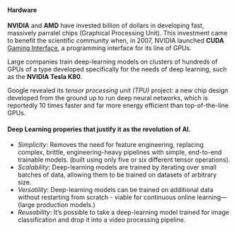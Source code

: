 #### Hardware

**NVIDIA** and **AMD** have invested billion of dollars in developing fast, 
massively parralel chips (Graphical Processing Unit).
This investment came to benefit the scientific community when,
in 2007, NVIDIA launched **CUDA**  [Gaming Interface](https://developer.nvidia.com/about-cuda), a programming interface for its line of GPUs.

Large companies train deep-learning models on clusters of hundreds of GPUs of a type developed specifically for the needs of deep learning, such as the
**NVIDIA Tesla K80**.

Google revealed its *tensor processing unit (TPU)* project: a new chip design developed from the ground up to run deep neural networks, which is
reportedly 10 times faster and far more energy efficient than top-of-the-line GPUs.

#### Deep Learning properies that justify it as the revolution of AI.

- *Simplicity*: Removes the need for feature engineering, replacing complex, brittle, engineering-heavy pipelines with simple, end-to-end trainable
models. (built using only five or six different tensor operations).
- *Scalability*: Deep-learning models are trained by iterating over small batches of data, allowing them to be trained on datasets of arbitrary size.
- *Versatility*: Deep-learning models can be trained on additional data without restarting from scratch - viable for continuous online learning— (large production models.)
- *Reusability*: It’s possible to take a deep-learning model trained for image classification and drop it into a video processing pipeline.

